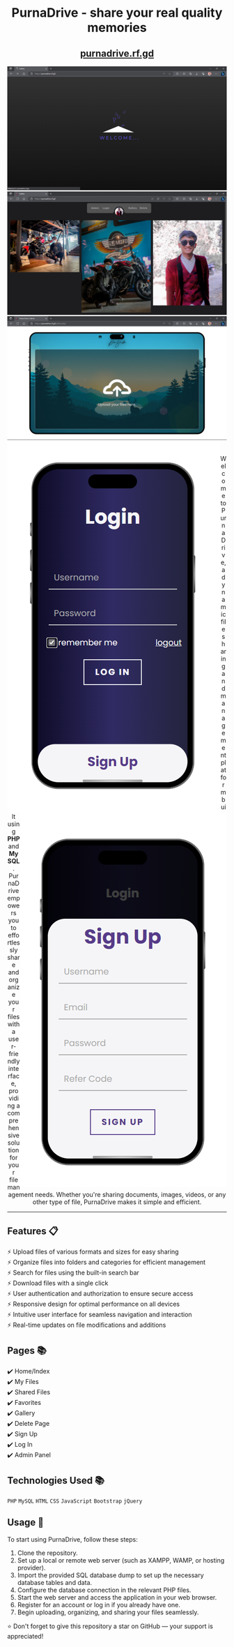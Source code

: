 <div align="center">

<h1><strong>PurnaDrive</strong> - share your real quality memories</h1>

<h2>
  <a href="https://purnadrive.rf.gd/">purnadrive.rf.gd</a>
</h2>

<div align="center">
  <img alt="preloader" src="./assets/img/display/preloader.png" />
  <img alt="gallery" src="./assets/img/display/gallery.png" />
  <img alt="index" src="./assets/img/display/index.png" />
  <img align="left" alt="login" src="./assets/img/display/login.png" />
  <img align="right" alt="signup" src="./assets/img/display/signup.png" />
</div>

<br/>

<P>Welcome to PurnaDrive, a dynamic file sharing and management platform built using <strong>PHP</strong> and <strong>MySQL</strong>. PurnaDrive empowers you to effortlessly share and organize your files with a user-friendly interface, providing a comprehensive solution for your file management needs. Whether you're sharing documents, images, videos, or any other type of file, PurnaDrive makes it simple and efficient.</p>

</div>

---

## Features 📋

⚡️ Upload files of various formats and sizes for easy sharing\
⚡️ Organize files into folders and categories for efficient management\
⚡️ Search for files using the built-in search bar\
⚡️ Download files with a single click\
⚡️ User authentication and authorization to ensure secure access\
⚡️ Responsive design for optimal performance on all devices\
⚡️ Intuitive user interface for seamless navigation and interaction\
⚡️ Real-time updates on file modifications and additions

## Pages 📚

✔️ Home/Index\
✔️ My Files\
✔️ Shared Files\
✔️ Favorites\
✔️ Gallery\
✔️ Delete Page\
✔️ Sign Up\
✔️ Log In\
✔️ Admin Panel

## Technologies Used 📚

`PHP` `MySQL` `HTML` `CSS` `JavaScript` `Bootstrap` `jQuery`

## Usage 🚀

To start using PurnaDrive, follow these steps:

1. Clone the repository.
2. Set up a local or remote web server (such as XAMPP, WAMP, or hosting provider).
3. Import the provided SQL database dump to set up the necessary database tables and data.
4. Configure the database connection in the relevant PHP files.
5. Start the web server and access the application in your web browser.
6. Register for an account or log in if you already have one.
7. Begin uploading, organizing, and sharing your files seamlessly.

⭐ Don't forget to give this repository a star on GitHub — your support is appreciated!
